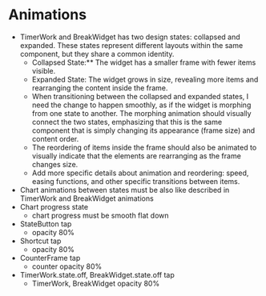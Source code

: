 # Animations
- TimerWork and BreakWidget has two design states: collapsed and expanded. These states represent different layouts within the same component, but they share a common identity.
    - Collapsed State:** The widget has a smaller frame with fewer items visible.
    - Expanded State: The widget grows in size, revealing more items and rearranging the content inside the frame.
    - When transitioning between the collapsed and expanded states, I need the change to happen smoothly, as if the widget is morphing from one state to another. The morphing animation should visually connect the two states, emphasizing that this is the same component that is simply changing its appearance (frame size) and content order.
    - The reordering of items inside the frame should also be animated to visually indicate that the elements are rearranging as the frame changes size.
    - Add more specific details about animation and reordering: speed, easing functions, and other specific transitions between items.
- Chart animations between states must be also like described in TimerWork and BreakWidget animations
- Chart progress state
    - chart progress must be smooth flat down
- StateButton tap
    - opacity 80%
- Shortcut tap
    - opacity 80%
- CounterFrame tap
    - counter opacity 80%
- TimerWork.state.off, BreakWidget.state.off tap
    - TimerWork, BreakWidget opacity 80%
